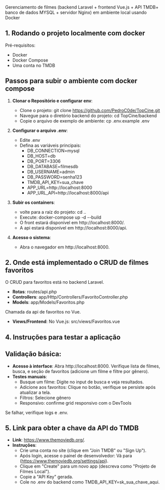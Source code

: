 
Gerenciamento de filmes (backend Laravel + frontend Vue.js + API TMDB​ + banco de dados MYSQL + servidor Nginx) em ambiente local usando Docker

## 1. Rodando o projeto localmente com docker

Pré-requisitos:
- Docker
- Docker Compose
- Uma conta no TMDB

## Passos para subir o ambiente com docker compose

1. **Clonar o Repositório e configurar env**:
   - Clone o projeto: git clone https://github.com/PedroC0de/TopCine.git
   - Navegue para o diretório backend do projeto: cd TopCine/backend
   - Copie o arquivo de exemplo de ambiente: cp .env.example .env

2. **Configurar o arquivo .env**:
   - Edite .env
   - Defina as variáveis principais:
     - DB_CONNECTION=mysql
     - DB_HOST=db
     - DB_PORT=3306
     - DB_DATABASE=filmesdb 
     - DB_USERNAME=admin
     - DB_PASSWORD=senha123
     - TMDB_API_KEY=sua_chave
     - APP_URL=http://localhost:8000
     - APP_URL_API=http://localhost:8000/api

3. **Subir os containers**:
   - volte para a raíz do projeto: cd ..
   - Execute: docker-compose up -d --build
   - O front estará disponível em http://localhost:8000/.
   - A api estará disponível em http://localhost:8000/api.

5. **Acesso o sistema**:
   - Abra o navegador em http://localhost:8000.

## 2. Onde está implementado o CRUD de filmes favoritos

O CRUD para favoritos está no backend Laravel.

- **Rotas**: routes/api.php
- **Controllers**: app/Http/Controllers/FavoritoController.php
- **Models**: app/Models/Favoritos.php

Chamada da api de favoritos no Vue.
- **Views/Frontend**: No Vue.js: src/views/Favoritos.vue

## 4. Instruções para testar a aplicação

## Validação básica:
- **Acesso à interface**: Abra http://localhost:8000. Verifique lista de filmes, busca, e seção de favoritos (adicione um filme e filtre por gênero).
- **Testes manuais**:
  - Busque um filme: Digite no input de busca e veja resultados.
  - Adicione aos favoritos: Clique no botão, verifique se persiste após atualizar a tela.
  - Filtros: Selecione gênero
  - Responsivo:  confirme grid responsivo com o DevTools

Se falhar, verifique logs e .env.

## 5. Link para obter a chave da API do TMDB

- **Link**: https://www.themoviedb.org/.
- **Instruções**:
  - Crie uma conta no site (clique em "Join TMDB" ou "Sign Up").
  - Após login, acesse o painel de desenvolvedor: Vá para (https://www.themoviedb.org/settings/api).
  - Clique em "Create" para um novo app (descreva como "Projeto de Filmes Local").
  - Copie a "API Key" gerada.
  - Cole no .env do backend como TMDB_API_KEY=sk_sua_chave_aqui.
  
